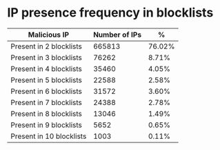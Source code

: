 # IP presence frequency in blocklists
| Malicious IP | Number of IPs | % |
|----|----|----|
| Present in 2 blocklists | 665813 | 76.02% |
| Present in 3 blocklists | 76262 | 8.71% |
| Present in 4 blocklists | 35460 | 4.05% |
| Present in 5 blocklists | 22588 | 2.58% |
| Present in 6 blocklists | 31572 | 3.60% |
| Present in 7 blocklists | 24388 | 2.78% |
| Present in 8 blocklists | 13046 | 1.49% |
| Present in 9 blocklists | 5652 | 0.65% |
| Present in 10 blocklists | 1003 | 0.11% |
